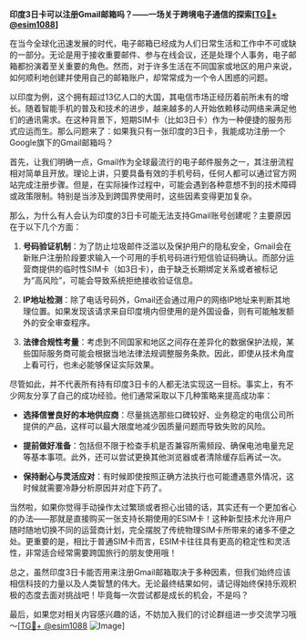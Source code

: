 **印度3日卡可以注册Gmail邮箱吗？——一场关于跨境电子通信的探索[[TG💪+ @esim1088](https://t.me/s/esim1088)]**

在当今全球化迅速发展的时代，电子邮箱已经成为人们日常生活和工作中不可或缺的一部分。无论是用于接收重要邮件、参与在线会议，还是处理个人事务，电子邮箱都扮演着至关重要的角色。然而，对于许多生活在不同国家或地区的用户来说，如何顺利地创建并使用自己的邮箱账户，却常常成为一个令人困惑的问题。

以印度为例，这个拥有超过13亿人口的大国，其电信市场正经历着前所未有的增长。随着智能手机的普及和技术的进步，越来越多的人开始依赖移动网络来满足他们的通讯需求。在这种背景下，短期SIM卡（比如3日卡）作为一种便捷的服务形式应运而生。那么问题来了：如果我只有一张印度的3日卡，我能成功注册一个Google旗下的Gmail邮箱吗？

首先，让我们明确一点，Gmail作为全球最流行的电子邮件服务之一，其注册流程相对简单且开放。理论上讲，只要具备有效的手机号码，任何人都可以通过官方网站完成注册步骤。但是，在实际操作过程中，可能会遇到各种意想不到的技术障碍或政策限制。特别是当涉及到跨国界使用时，这些因素变得更加复杂。

那么，为什么有人会认为印度的3日卡可能无法支持Gmail账号创建呢？主要原因在于以下几个方面：

1. **号码验证机制**：为了防止垃圾邮件泛滥以及保护用户的隐私安全，Gmail会在新账户注册阶段要求输入一个可用的手机号码进行短信验证码确认。而部分运营商提供的临时性SIM卡（如3日卡），由于缺乏长期绑定关系或者被标记为“高风险”，可能会导致系统拒绝接收验证信息。
   
2. **IP地址检测**：除了电话号码外，Gmail还会通过用户的网络IP地址来判断其地理位置。如果发现该请求来自印度境内但使用的是外国设备，则有可能触发额外的安全审查程序。
   
3. **法律合规性考量**：考虑到不同国家和地区之间存在差异化的数据保护法规，某些国际服务商可能会根据当地法律法规调整服务条款。因此，即使从技术角度上看可行，也未必能够保证实际效果。

尽管如此，并不代表所有持有印度3日卡的人都无法实现这一目标。事实上，有不少网友分享了自己的成功经验。他们通常采取以下几种策略来提高成功率：

- **选择信誉良好的本地供应商**：尽量挑选那些口碑较好、业务稳定的电信公司所提供的产品，这样可以最大限度地减少因质量问题而导致失败的风险。
   
- **提前做好准备**：包括但不限于检查手机是否兼容所需频段、确保电池电量充足等基本事项。此外，还可以尝试更换其他浏览器或者清除缓存后再试一次。
   
- **保持耐心与灵活应对**：有时候即使按照正确方法执行也可能遭遇意外情况，这时候就需要冷静分析原因并对症下药了。

当然啦，如果你觉得手动操作太过繁琐或者担心出错的话，其实还有一个更加省心的办法——那就是直接购买一张支持长期使用的ESIM卡！这种新型技术允许用户随时随地切换不同的运营商计划，完全摆脱了传统物理SIM卡所带来的诸多不便之处。更重要的是，相比于普通SIM卡而言，ESIM卡往往具有更高的稳定性和灵活性，非常适合经常需要跨国旅行的朋友使用哦！

总之，虽然印度3日卡能否用来注册Gmail邮箱取决于多种因素，但我们始终应该相信科技的力量以及人类智慧的伟大。无论最终结果如何，请记得始终保持乐观积极的态度去面对挑战吧！毕竟每一次尝试都是成长的机会，不是吗？

最后，如果您对相关内容感兴趣的话，不妨加入我们的讨论群组进一步交流学习哦～[[TG💪+ @esim1088](https://t.me/s/esim1088) ![Image](https://i.postimg.cc/4NQfJmqS/Snipaste-2025-05-13-00-14-12.png)]